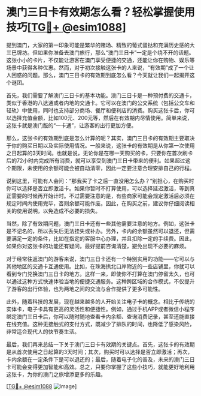 # 澳门三日卡有效期怎么看？轻松掌握使用技巧[[TG💪+ @esim1088](https://t.me/s/esim1088)]

提到澳门，大家的第一印象可能是繁华的赌场、精致的葡式蛋挞和充满历史感的大三巴牌坊。但如果你准备去澳门旅行，那么“澳门三日卡”一定是个绕不开的话题。这张小小的卡片，不仅能让游客在澳门享受便捷的交通，还能让你在购物、娱乐等场景中获得各种优惠。然而，对于初次接触这张卡的人来说，“有效期”成了一个让人困惑的问题。那么，澳门三日卡的有效期到底怎么看？今天就让我们一起揭开这个谜团。

首先，我们需要了解澳门三日卡的基本功能。澳门三日卡是一种预付费的交通卡，类似于香港的八达通或者内地的交通卡。它可以在澳门的公交系统（包括公交车和轻轨）中使用，同时也支持部分商场、餐厅和便利店的消费。购买这张卡后，你可以选择充值金额，比如100元、200元等，然后在有效期内尽情使用。简单来说，这张卡就是澳门版的“一卡通”，让游客的出行更加方便。

那么，这张卡的有效期到底是怎么计算的呢？其实，澳门三日卡的有效期主要取决于你的购买日期以及实际使用情况。一般来说，这张卡的有效期是从你第一次使用之日起算的3天时间。也就是说，无论你是在哪一天购买的卡，只要你在首次刷卡后的72小时内完成所有消费，就可以享受到澳门三日卡带来的便利。如果超过这个期限，未使用的余额可能会被自动清零，因此一定要注意合理安排自己的行程。

说到这里，可能有人会问：“那我买了卡之后一直没用怎么办？”别担心，在购买时你可以选择是否立即激活卡。如果你暂时不打算使用，可以选择延迟激活，等到真正需要的时候再开始计时。不过需要注意的是，有些商家可能会规定激活后必须在规定时间内使用完毕，否则余额可能作废。因此，在购买之前，建议你仔细阅读相关的使用说明，以免造成不必要的损失。

当然，除了有效期问题，澳门三日卡还有一些其他需要注意的地方。例如，这张卡是不记名的，所以丢失后无法挂失或补办。另外，卡内的余额虽然可以退还，但需要满足一定的条件，比如在指定的客服中心办理，并且扣除一定的手续费。因此，如果你对这张卡的功能还有疑问，最好提前咨询清楚，避免出现不必要的麻烦。

对于经常往返澳门的游客来说，澳门三日卡还有一个特别实用的功能——它可以与其他地区的交通卡互通使用。比如，在珠海拱北口岸附近的一些店铺里，你就可以看到专门兑换澳门三日卡的地方。这样一来，即使你不打算在澳门停留太久，也可以通过这种方式快速体验当地的便捷交通服务。这种跨区域的合作模式，不仅提升了游客的出行体验，也为两地之间的交流与合作提供了更多可能性。

此外，随着科技的发展，现在越来越多的人开始关注电子卡的概念。相比于传统的实体卡，电子卡具有更高的灵活性和便捷性。例如，通过手机APP或者微信小程序绑定澳门三日卡后，你可以随时随地查看卡内余额、查询消费记录，甚至还能直接在线充值。这种无接触式的支付方式，既减少了排队的时间，也降低了感染风险，非常适合现代人的快节奏生活。

最后，我们再来总结一下关于澳门三日卡有效期的关键点。首先，这张卡的有效期是从首次使用之日起算的3天时间；其次，购买时可以选择是否立即激活；再次，卡内余额在一定条件下是可以退还的；最后，随着电子化的普及，未来的澳门三日卡可能会变得更加智能和高效。总之，只要你掌握了这些小技巧，就能更好地利用这张卡，为你的澳门之旅增添更多的乐趣。

[[TG💪+ @esim1088](https://t.me/s/esim1088) ![Image](https://i.postimg.cc/4NQfJmqS/Snipaste-2025-05-13-00-14-12.png)]
